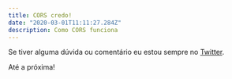 ```yaml
---
title: CORS credo!
date: "2020-03-01T11:11:27.284Z"
description: Como CORS funciona
---
```





Se tiver alguma dúvida ou comentário eu estou sempre no [Twitter](https://twitter.com/deleugyn).

Até a próxima! 

